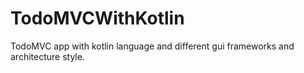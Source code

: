 # TodoMVCWithKotlin
TodoMVC app with kotlin language and different gui frameworks and architecture style.
